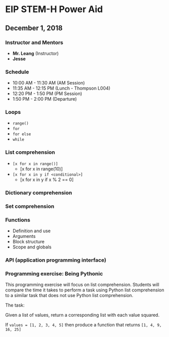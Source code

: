 # EIP STEM-H Power Aid
## December 1, 2018

### Instructor and Mentors

*  **Mr. Leang** (Instructor) 
*  **Jesse**

### Schedule

*  10:00 AM - 11:30 AM (AM Session)
*  11:35 AM - 12:15 PM (Lunch - Thompson L004)
*  12:20 PM - 1:50 PM (PM Session)
*  1:50 PM - 2:00 PM (Departure)

### Loops

  *  `range()`
  *  `for`
  *  `for else`
  *  `while`

### List comprehension

  *  `[x for x in range()]`
      *  [x for x in range(10)]
  *  `[x for x in y if <conditional>]`
      *  [x for x in y if x % 2 == 0]

### Dictionary comprehension

### Set comprehension

### Functions

  *  Definition and use
  *  Arguments
  *  Block structure
  *  Scope and globals
  
### API (application programming interface)

### Programming exercise: Being Pythonic

This programming exercise will focus on list comprehension.  Students will compare the time it takes to perform a task using Python list comprehension to a similar task that does not use Python list comprehension.

The task:

Given a list of values, return a corresponding list with each value squared.

If `values = [1, 2, 3, 4, 5]` then produce a function that returns `[1, 4, 9, 16, 25]`

